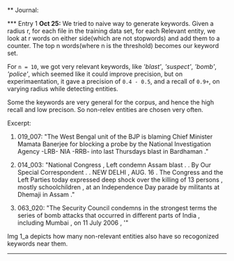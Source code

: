 ** Journal:

*** Entry 1
**Oct 25:** We tried to naive way to generate keywords. Given a radius r, for each file in the training data set, for each Relevant entity, we look at r words on either side(which are not stopwords) and add them to a counter. The top n words(where n is the threshold) becomes our keyword set.

For `n = 10`, we got very relevant keywords, like *'blast'*, *'suspect'*, *'bomb'*, *'police'*, which seemed like it could improve precision, but on experimaentation, it gave a precision of `0.4 - 0.5`, and a recall of `0.9+`, on varying radius while detecting entities.

Some the keywords are very general for the corpus, and hence the high recall and low precison. So non-relev entities are chosen very often.

Excerpt:
1. 019_007: "The West Bengal unit of the BJP is blaming Chief Minister Mamata Banerjee for blocking a probe by the National Investigation Agency -LRB- NIA -RRB- into last Thursdays blast in Bardhaman ."

2. 014_003: "National Congress , Left condemn Assam blast . . By Our Special Correspondent . . NEW DELHI , AUG. 16 . The Congress and the Left Parties today expressed deep shock over the killing of 13 persons , mostly schoolchildren , at an Independence Day parade by militants at Dhemaji in Assam ."

3. 063_020: "The Security Council condemns in the strongest terms the series of bomb attacks that occurred in different parts of India , including Mumbai , on 11 July 2006 , '"

Img 1_a depicts how many non-relevant entities also have so recogonized keywords near them.

--------------------------------------------



